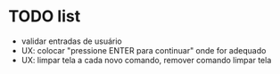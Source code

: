 # TODO list
- validar entradas de usuário
- UX: colocar "pressione ENTER para continuar" onde for adequado
- UX: limpar tela a cada novo comando, remover comando limpar tela